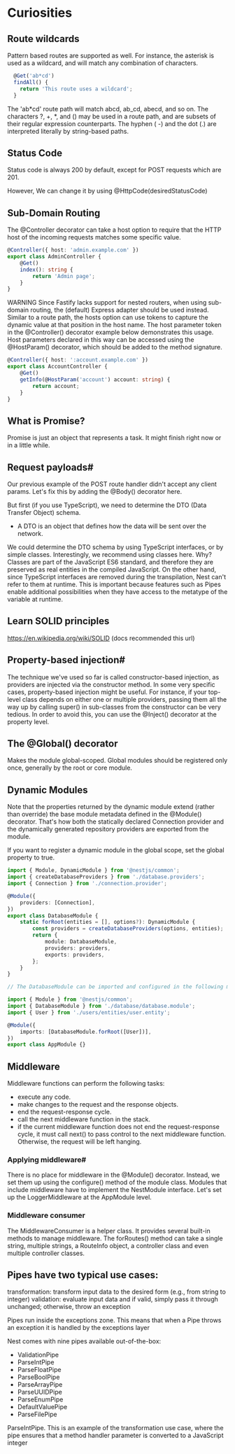 # Curiosities

## Route wildcards

Pattern based routes are supported as well. For instance, the asterisk is used as a wildcard, and will match any combination of characters.

```ts
  @Get('ab*cd')
  findAll() {
    return 'This route uses a wildcard';
  }
```

The 'ab\*cd' route path will match abcd, ab_cd, abecd, and so on. The characters ?, +, \*, and () may be used in a route path, and are subsets of their regular expression counterparts. The hyphen ( -) and the dot (.) are interpreted literally by string-based paths.

## Status Code

Status code is always 200 by default, except for POST requests which are 201.

However, We can change it by using @HttpCode(desiredStatusCode)

## Sub-Domain Routing

The @Controller decorator can take a host option to require that the HTTP host of the incoming requests matches some specific value.

```ts
@Controller({ host: 'admin.example.com' })
export class AdminController {
    @Get()
    index(): string {
        return 'Admin page';
    }
}
```

WARNING
Since Fastify lacks support for nested routers, when using sub-domain routing, the (default) Express adapter should be used instead.
Similar to a route path, the hosts option can use tokens to capture the dynamic value at that position in the host name. The host parameter token in the @Controller() decorator example below demonstrates this usage. Host parameters declared in this way can be accessed using the @HostParam() decorator, which should be added to the method signature.

```ts
@Controller({ host: ':account.example.com' })
export class AccountController {
    @Get()
    getInfo(@HostParam('account') account: string) {
        return account;
    }
}
```

## What is Promise?

Promise is just an object that represents a task. It might finish right now or in a little while.

## Request payloads#

Our previous example of the POST route handler didn't accept any client params. Let's fix this by adding the @Body() decorator here.

But first (if you use TypeScript), we need to determine the DTO (Data Transfer Object) schema.

-   A DTO is an object that defines how the data will be sent over the network.

We could determine the DTO schema by using TypeScript interfaces, or by simple classes. Interestingly, we recommend using classes here. Why? Classes are part of the JavaScript ES6 standard, and therefore they are preserved as real entities in the compiled JavaScript. On the other hand, since TypeScript interfaces are removed during the transpilation, Nest can't refer to them at runtime. This is important because features such as Pipes enable additional possibilities when they have access to the metatype of the variable at runtime.

## Learn SOLID principles

https://en.wikipedia.org/wiki/SOLID (docs recommended this url)

## Property-based injection#

The technique we've used so far is called constructor-based injection, as providers are injected via the constructor method. In some very specific cases, property-based injection might be useful. For instance, if your top-level class depends on either one or multiple providers, passing them all the way up by calling super() in sub-classes from the constructor can be very tedious. In order to avoid this, you can use the @Inject() decorator at the property level.

## The @Global() decorator

Makes the module global-scoped. Global modules should be registered only once, generally by the root or core module.

## Dynamic Modules

Note that the properties returned by the dynamic module extend (rather than override) the base module metadata defined in the @Module() decorator. That's how both the statically declared Connection provider and the dynamically generated repository providers are exported from the module.

If you want to register a dynamic module in the global scope, set the global property to true.

```ts
import { Module, DynamicModule } from '@nestjs/common';
import { createDatabaseProviders } from './database.providers';
import { Connection } from './connection.provider';

@Module({
    providers: [Connection],
})
export class DatabaseModule {
    static forRoot(entities = [], options?): DynamicModule {
        const providers = createDatabaseProviders(options, entities);
        return {
            module: DatabaseModule,
            providers: providers,
            exports: providers,
        };
    }
}

// The DatabaseModule can be imported and configured in the following manner:

import { Module } from '@nestjs/common';
import { DatabaseModule } from './database/database.module';
import { User } from './users/entities/user.entity';

@Module({
    imports: [DatabaseModule.forRoot([User])],
})
export class AppModule {}
```

## Middleware

Middleware functions can perform the following tasks:

-   execute any code.
-   make changes to the request and the response objects.
-   end the request-response cycle.
-   call the next middleware function in the stack.
-   if the current middleware function does not end the request-response cycle, it must call next() to pass control to the next middleware function. Otherwise, the request will be left hanging.

### Applying middleware#

There is no place for middleware in the @Module() decorator. Instead, we set them up using the configure() method of the module class. Modules that include middleware have to implement the NestModule interface. Let's set up the LoggerMiddleware at the AppModule level.

### Middleware consumer

The MiddlewareConsumer is a helper class. It provides several built-in methods to manage middleware.
The forRoutes() method can take a single string, multiple strings, a RouteInfo object, a controller class and even multiple controller classes.

## Pipes have two typical use cases:

transformation: transform input data to the desired form (e.g., from string to integer)
validation: evaluate input data and if valid, simply pass it through unchanged; otherwise, throw an exception

Pipes run inside the exceptions zone. This means that when a Pipe throws an exception it is handled by the exceptions layer

Nest comes with nine pipes available out-of-the-box:

-   ValidationPipe
-   ParseIntPipe
-   ParseFloatPipe
-   ParseBoolPipe
-   ParseArrayPipe
-   ParseUUIDPipe
-   ParseEnumPipe
-   DefaultValuePipe
-   ParseFilePipe

ParseIntPipe. This is an example of the transformation use case, where the pipe ensures that a method handler parameter is converted to a JavaScript integer
